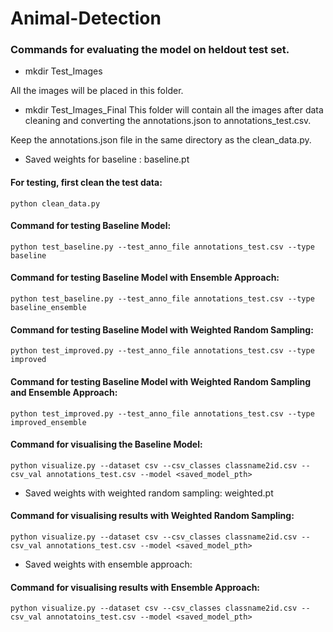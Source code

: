 # Animal-Detection

### Commands for evaluating the model on heldout test set.

- mkdir Test_Images

All the images will be placed in this folder.
- mkdir Test_Images_Final 
This folder will contain all the images after data cleaning and converting the annotations.json to annotations_test.csv.

Keep the annotations.json file in the same directory as the clean_data.py.


- Saved weights for baseline : baseline.pt

#### For testing, first clean the test data:
```
python clean_data.py
```

#### Command for testing Baseline Model:
```
python test_baseline.py --test_anno_file annotations_test.csv --type baseline
```

#### Command for testing Baseline Model with Ensemble Approach:
```
python test_baseline.py --test_anno_file annotations_test.csv --type baseline_ensemble
```

#### Command for testing Baseline Model with Weighted Random Sampling:
```
python test_improved.py --test_anno_file annotations_test.csv --type improved
```

#### Command for testing Baseline Model with Weighted Random Sampling and Ensemble Approach: 
```
python test_improved.py --test_anno_file annotations_test.csv --type improved_ensemble
```

#### Command for visualising the Baseline Model: 
```
python visualize.py --dataset csv --csv_classes classname2id.csv --csv_val annotations_test.csv --model <saved_model_pth>
```

- Saved weights with weighted random sampling: weighted.pt

#### Command for visualising results with Weighted Random Sampling: 
```
python visualize.py --dataset csv --csv_classes classname2id.csv --csv_val annotations_test.csv --model <saved_model_pth>
```

- Saved weights with ensemble approach: 

#### Command for visualising results with Ensemble Approach:
```
python visualize.py --dataset csv --csv_classes classname2id.csv --csv_val annotatoins_test.csv --model <saved_model_pth>
```







